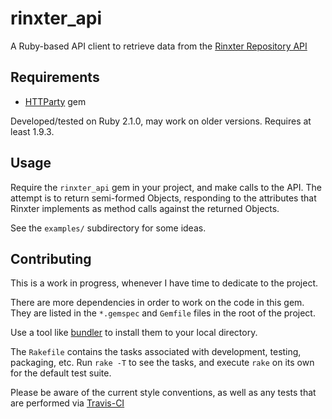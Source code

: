 # rinxter_api

A Ruby-based API client to retrieve data from the [Rinxter Repository API][rinxterapi]

## Requirements

* [HTTParty][] gem

Developed/tested on Ruby 2.1.0, may work on older versions. Requires at least 1.9.3.

## Usage

Require the `rinxter_api` gem in your project, and make calls to the API.
The attempt is to return semi-formed Objects, responding to the attributes that Rinxter
implements as method calls against the returned Objects.

See the `examples/` subdirectory for some ideas.

## Contributing

This is a work in progress, whenever I have time to dedicate to the project.

There are more dependencies in order to work on the code in this gem.
They are listed in the `*.gemspec` and `Gemfile` files in the root of the project.

Use a tool like [bundler][] to install them to your local directory.

The `Rakefile` contains the tasks associated with development, testing, packaging, etc.
Run `rake -T` to see the tasks, and execute `rake` on its own for the default test suite.

Please be aware of the current style conventions, as well as any tests that are performed via [Travis-CI][]


[bundler]: http://bundler.io/
[HTTParty]: https://github.com/jnunemaker/httparty
[rinxterapi]: http://rinxter.com/www/?p=266
[Travis-CI]: https://travis-ci.org/
